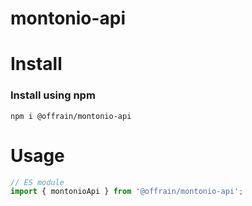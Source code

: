 # montonio-api
# Install

### Install using npm

`npm i @offrain/montonio-api`

# Usage

```js
// ES module
import { montonioApi } from '@offrain/montonio-api';

```
